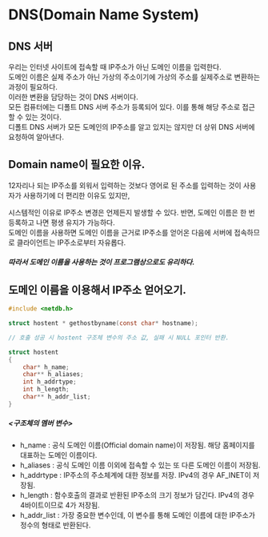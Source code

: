 # DNS(Domain Name System)

## DNS 서버

우리는 인터넷 사이트에 접속할 때 IP주소가 아닌 도메인 이름을 입력한다.  
도메인 이름은 실제 주소가 아닌 가상의 주소이기에 가상의 주소를 실제주소로 변환하는 과정이 필요하다.  
이러한 변환을 담당하는 것이 DNS 서버이다.  
모든 컴퓨터에는 디폴트 DNS 서버 주소가 등록되어 있다. 이를 통해 해당 주소로 접근할 수 있는 것이다.  
디폴트 DNS 서버가 모든 도메인의 IP주소를 알고 있지는 않지만 더 상위 DNS 서버에 요청하여 알아낸다.  


## Domain name이 필요한 이유.

12자리나 되는 IP주소를 외워서 입력하는 것보다 영어로 된 주소를 입력하는 것이 사용자가 사용하기에 더 편리한 이유도 있지만,  

시스템적인 이유로 IP주소 변경은 언제든지 발생할 수 있다. 반면, 도메인 이름은 한 번 등록하고 나면 평생 유지가 가능하다.  
도메인 이름을 사용하면 도메인 이름을 근거로 IP주소를 얻어온 다음에 서버에 접속하므로 클라이언트는 IP주소로부터 자유롭다.  
##### 따라서 도메인 이름을 사용하는 것이 프로그램상으로도 유리하다.

## 도메인 이름을 이용해서 IP주소 얻어오기.

```c
#include <netdb.h>

struct hostent * gethostbyname(const char* hostname);

// 호출 성공 시 hostent 구조체 변수의 주소 값, 실패 시 NULL 포인터 반환.  
```


  

```c
struct hostent
{
	char* h_name;
	char** h_aliases;
	int h_addrtype;
	int h_length;
	char** h_addr_list;
}
```
##### <구조체의 멤버 변수>
- h_name : 공식 도메인 이름(Official domain name)이 저장됨. 해당 홈페이지를 대표하는 도메인 이름이다.
- h_aliases : 공식 도메인 이름 이외에 접속할 수 있는 또 다른 도메인 이름이 저장됨.
- h_addrtype : IP주소의 주소체계에 대한 정보를 저장. IPv4의 경우 AF_INET이 저장됨.
- h_length : 함수호출의 결과로 반환된 IP주소의 크기 정보가 담긴다. IPv4의 경우 4바이트이므로 4가 저장됨.
- h_addr_list : 가장 중요한 변수인데, 이 변수를  통해 도메인 이름에 대한 IP주소가 정수의 형태로 반환된다.